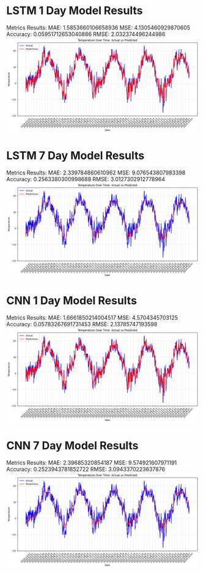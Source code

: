 # LSTM 1 Day Model Results

Metrics Results:
MAE:  1.5853660106658936
MSE:  4.1305460929870605
Accuracy:  0.05951712653040886
RMSE:  2.032374496244986
![alt text](lstm1Day.png)

# LSTM 7 Day Model Results

Metrics Results:
MAE:  2.339784860610962
MSE:  9.076543807983398
Accuracy:  0.2563380300998688
RMSE:  3.0127302912778964
![alt text](lstm7Day.png)

# CNN 1 Day Model Results
Metrics Results:
MAE:  1.6661850214004517
MSE:  4.5704345703125
Accuracy:  0.05783267691731453
RMSE:  2.13785747193598
![alt text](cnn1Day.png)

# CNN 7 Day Model Results
Metrics Results:
MAE:  2.39685320854187
MSE:  9.574921607971191
Accuracy:  0.2523943781852722
RMSE:  3.0943370223637876
![alt text](cnn7Day.png)